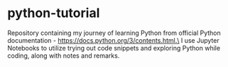 # python-tutorial
Repository containing my journey of learning Python from official Python documentation - https://docs.python.org/3/contents.html.\
I use Jupyter Notebooks to utilize trying out code snippets and exploring Python while coding, along with notes and remarks.
